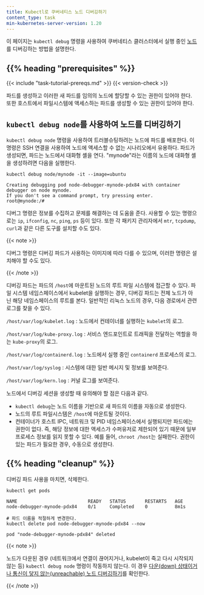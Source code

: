 ```yaml
---
title: Kubectl로 쿠버네티스 노드 디버깅하기
content_type: task
min-kubernetes-server-version: 1.20
---
```


<!-- overview -->
이 페이지는 `kubectl debug` 명령을 사용하여 
쿠버네티스 클러스터에서 실행 중인 [노드](/ko/docs/concepts/architecture/nodes/)를 디버깅하는 방법을 설명한다.

## {{% heading "prerequisites" %}}


{{< include "task-tutorial-prereqs.md" >}} {{< version-check >}}

파드를 생성하고 이러한 새 파드를 임의의 노드에 할당할 수 있는 권한이 있어야 한다.
또한 호스트에서 파일시스템에 액세스하는 파드를 생성할 수 있는 권한이 있어야 한다.


<!-- steps -->

## `kubectl debug node`를 사용하여 노드를 디버깅하기

`kubectl debug node` 명령을 사용하여 트러블슈팅하려는 노드에 파드를 배포한다.
이 명령은 SSH 연결을 사용하여 노드에 액세스할 수 없는 시나리오에서 유용하다.
파드가 생성되면, 파드는 노드에서 대화형 셸을 연다.
"mynode"라는 이름의 노드에 대화형 셸을 생성하려면 다음을 실행한다.

```shell
kubectl debug node/mynode -it --image=ubuntu
```

```console
Creating debugging pod node-debugger-mynode-pdx84 with container debugger on node mynode.
If you don't see a command prompt, try pressing enter.
root@mynode:/#
```

디버그 명령은 정보를 수집하고 문제를 해결하는 데 도움을 준다.
사용할 수 있는 명령으로는 `ip`, `ifconfig`, `nc`, `ping`, `ps` 등이 있다.
또한 각 패키지 관리자에서 `mtr`, `tcpdump`, `curl`과 같은 다른 도구를 설치할 수도 있다.

{{< note >}}

디버그 명령은 디버깅 파드가 사용하는 이미지에 따라 다를 수 있으며, 
이러한 명령은 설치해야 할 수도 있다.

{{< /note >}}

디버깅 파드는 파드의 `/host`에 마운트된 노드의 루트 파일 시스템에 접근할 수 있다.
파일 시스템 네임스페이스에서 kubelet을 실행하는 경우,
디버깅 파드는 전체 노드가 아닌 해당 네임스페이스의 루트를 본다. 일반적인 리눅스 노드의 경우, 
다음 경로에서 관련 로그를 찾을 수 있다.

`/host/var/log/kubelet.log`
: 노드에서 컨테이너를 실행하는 `kubelet`의 로그.

`/host/var/log/kube-proxy.log`
: 서비스 엔드포인트로 트래픽을 전달하는 역할을 하는 `kube-proxy`의 로그.

`/host/var/log/containerd.log`
: 노드에서 실행 중인 `containerd` 프로세스의 로그.

`/host/var/log/syslog`
: 시스템에 대한 일반 메시지 및 정보를 보여준다.

`/host/var/log/kern.log`
: 커널 로그를 보여준다.

노드에서 디버깅 세션을 생성할 때 유의해야 할 점은 다음과 같다.

* `kubectl debug`는 노드 이름을 기반으로 새 파드의 이름을
  자동으로 생성한다.
* 노드의 루트 파일시스템은 `/host`에 마운트될 것이다.
* 컨테이너가 호스트 IPC, 네트워크 및 PID 네임스페이스에서 실행되지만 파드에는
  권한이 없다. 즉, 해당 정보에 대한 액세스가 수퍼유저로 제한되어 있기 때문에
  일부 프로세스 정보를 읽지 못할 수 있다. 예를 들어, `chroot /host`는 실패한다.
  권한이 있는 파드가 필요한 경우, 수동으로 생성한다.

## {{% heading "cleanup" %}}

디버깅 파드 사용을 마치면, 삭제한다.

```shell
kubectl get pods
```

```none
NAME                          READY   STATUS       RESTARTS   AGE
node-debugger-mynode-pdx84    0/1     Completed    0          8m1s
```	

```shell
# 파드 이름을 적절하게 변경한다.
kubectl delete pod node-debugger-mynode-pdx84 --now
```	

```none
pod "node-debugger-mynode-pdx84" deleted
```

{{< note >}}

노드가 다운된 경우 (네트워크에서 연결이 끊어지거나, kubelet이 죽고 다시 시작되지 않는 등)
`kubectl debug node` 명령이 작동하지 않는다.
이 경우 [다운(down) 상태이거나 통신이 닿지 않는(unreachable) 노드 디버깅하기](/ko/docs/tasks/debug/debug-cluster/#example-debugging-a-down-unreachable-node)를 
확인한다.

{{< /note >}}